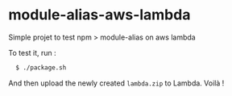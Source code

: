 # module-alias-aws-lambda
Simple projet to test npm > module-alias on aws lambda

To test it, run :

```sh
  $ ./package.sh
```

And then upload the newly created `lambda.zip` to Lambda. Voilà !

